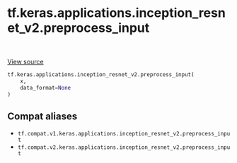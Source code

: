 <div itemscope itemtype="http://developers.google.com/ReferenceObject">
<meta itemprop="name" content="tf.keras.applications.inception_resnet_v2.preprocess_input" />
<meta itemprop="path" content="Stable" />
</div>

# tf.keras.applications.inception_resnet_v2.preprocess_input

<!-- Insert buttons and diff -->

<table class="tfo-notebook-buttons tfo-api" align="left">
</table>

<a target="_blank" href="/code/stable/tensorflow/python/keras/applications/inception_resnet_v2.py">View source</a>





``` python
tf.keras.applications.inception_resnet_v2.preprocess_input(
    x,
    data_format=None
)
```



<!-- Placeholder for "Used in" -->


## Compat aliases

* `tf.compat.v1.keras.applications.inception_resnet_v2.preprocess_input`
* `tf.compat.v2.keras.applications.inception_resnet_v2.preprocess_input`

